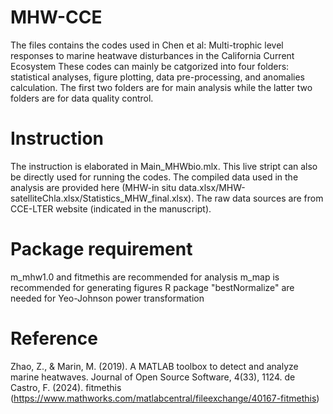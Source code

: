 # MHW-CCE
The files contains the codes used in Chen et al: Multi-trophic level responses to marine heatwave disturbances in the California Current Ecosystem
These codes can mainly be catgorized into four folders: statistical analyses, figure plotting, data pre-processing, and anomalies calculation. The first two folders are for main analysis while the latter two folders are for data quality control.  

# Instruction
The instruction is elaborated in Main_MHWbio.mlx. This live stript can also be directly used for running the codes.
The compiled data used in the analysis are provided here (MHW-in situ data.xlsx/MHW-satelliteChla.xlsx/Statistics_MHW_final.xlsx). The raw data sources are from CCE-LTER website (indicated in the manuscript).

# Package requirement
m_mhw1.0 and fitmethis are recommended for analysis
m_map is recommended for generating figures
R package "bestNormalize" are needed for Yeo-Johnson power transformation

# Reference
Zhao, Z., & Marin, M. (2019). A MATLAB toolbox to detect and analyze marine heatwaves. Journal of Open Source Software, 4(33), 1124.
de Castro, F. (2024). fitmethis (https://www.mathworks.com/matlabcentral/fileexchange/40167-fitmethis)

